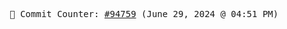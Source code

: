 <p align="center">
    <samp>
        📮 Commit Counter: <a href="https://github.com/Javascript-void0/Javascript-void0/commits/main">#94759</a> (June 29, 2024 @ 04:51 PM)
    </samp>
</p>